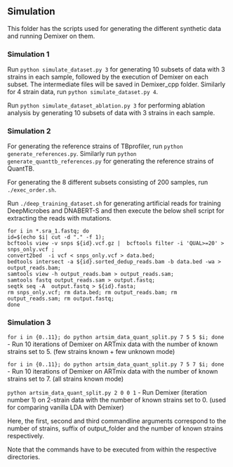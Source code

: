 ## Simulation

This folder has the scripts used for generating the different synthetic data and running Demixer on them.

### Simulation 1
Run ```python simulate_dataset.py 3``` for generating 10 subsets of data with 3 strains in each sample, followed by the execution of Demixer on each subset. 
The intermediate files will be saved in Demixer_cpp folder. Similarly for 4 strain data, run ```python simulate_dataset.py 4```.

Run ```python simulate_dataset_ablation.py 3``` for performing ablation analysis by generating 10 subsets of data with 3 strains in each sample.

### Simulation 2
For generating the reference strains of TBprofiler, run ```python generate_references.py```. Similarly run ```python generate_quanttb_references.py``` for generating the reference strains of QuantTB.

For generating the 8 different subsets consisting of 200 samples, run ```./exec_order.sh```. 

Run ```./deep_training_dataset.sh``` for generating artificial reads for training DeepMicrobes and DNABERT-S and then execute the below shell script for extracting the reads with mutations.

```
for i in *.sra_1.fastq; do
id=$(echo $i| cut -d "." -f 1);
bcftools view -v snps ${id}.vcf.gz |  bcftools filter -i 'QUAL>=20' > snps_only.vcf ;
convert2bed  -i vcf < snps_only.vcf > data.bed;
bedtools intersect -a ${id}.sorted_dedup_reads.bam -b data.bed -wa > output_reads.bam;
samtools view -h output_reads.bam > output_reads.sam;
samtools fastq output_reads.sam > output.fastq;
seqtk seq -A  output.fastq > ${id}.fasta;
rm snps_only.vcf; rm data.bed; rm output_reads.bam; rm output_reads.sam; rm output.fastq;
done

```

### Simulation 3

```for i in {0..11}; do python artsim_data_quant_split.py 7 5 5 $i; done``` - Run 10 iterations of Demixer on ARTmix data with the number of known strains set to 5. (few strains known + few unknown mode)

```for i in {0..11}; do python artsim_data_quant_split.py 7 5 7 $i; done``` - Run 10 iterations of Demixer on ARTmix data with the number of known strains set to 7. (all strains known mode)

```python artsim_data_quant_split.py 2 0 0 1``` - Run Demixer (iteration number 1) on 2-strain data with the number of known strains set to 0. (used for comparing vanilla LDA with Demixer)

Here, the first, second and third commandline arguments correspond to the number of strains, suffix of output_folder and the number of known strains respectively.

Note that the commands have to be executed from within the respective directories.
